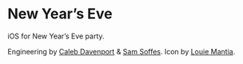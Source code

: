 # New Year’s Eve

iOS for New Year’s Eve party.

Engineering by [Caleb Davenport](https://twitter.com/calebd) & [Sam Soffes](https://twitter.com/soffes). Icon by [Louie Mantia](https://twitter.com/mantia).
